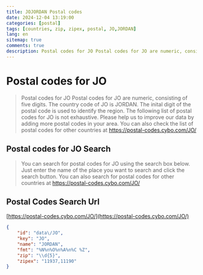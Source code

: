 ```yaml
---
title: JOJORDAN Postal codes 
date: 2024-12-04 13:19:00
categories: [postal]
tags: [countries, zip, zipex, postal, JO,JORDAN]
lang: en
sitemap: true
comments: true
description: Postal codes for JO Postal codes for JO are numeric, consisting of five digits. The country code of JO is JORDAN. The inital digit of the postal code is used to identify the region. The following list of postal codes for JO is not exhaustive. Please help us to improve our data by adding more postal codes in your area. You can also check the list of postal codes for other countries at https://postal-codes.cybo.com/JO/
---
```


# Postal codes for JO
> Postal codes for JO Postal codes for JO are numeric, consisting of five digits. The country code of JO is JORDAN. The inital digit of the postal code is used to identify the region. The following list of postal codes for JO is not exhaustive. Please help us to improve our data by adding more postal codes in your area. You can also check the list of postal codes for other countries at https://postal-codes.cybo.com/JO/

## Postal codes for JO Search 
> You can search for postal codes for JO using the search box below. Just enter the name of the place you want to search and click the search button. You can also search for postal codes for other countries at https://postal-codes.cybo.com/JO/

## Postal Codes Search Url

[https://postal-codes.cybo.com/JO/](https://postal-codes.cybo.com/JO/)
```json
{
    "id": "data\/JO",
    "key": "JO",
    "name": "JORDAN",
    "fmt": "%N%n%O%n%A%n%C %Z",
    "zip": "\\d{5}",
    "zipex": "11937,11190"
}
```
